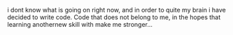 i dont know what is going on right now, and in order to quite my brain i have decided to write code. Code that does not belong to me, in the hopes that learning anothernew skill with make me stronger...
